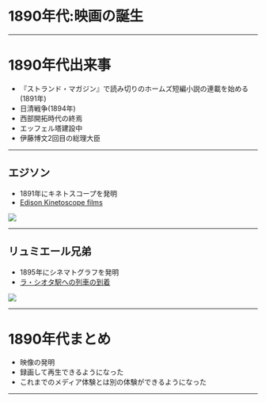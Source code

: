 # 1890年代:映画の誕生

---

# 1890年代出来事
- 『ストランド・マガジン』で読み切りのホームズ短編小説の連載を始める(1891年)
- 日清戦争(1894年)
- 西部開拓時代の終焉
- エッフェル塔建設中
- 伊藤博文2回目の総理大臣

---


## エジソン

- 1891年にキネトスコープを発明
- [Edison Kinetoscope films](https://www.youtube.com/watch?v=686Y7bZYavA)

![](http://www5b.biglobe.ne.jp/madison/worst/chronology/image/kinetoscope_1.jpg)

---

## リュミエール兄弟

- 1895年にシネマトグラフを発明
- [ラ・シオタ駅への列車の到着](https://www.youtube.com/watch?v=NmxktCi6zoQ)

![](https://upload.wikimedia.org/wikipedia/commons/thumb/7/73/CinematographeProjection.png/180px-CinematographeProjection.png)

---

# 1890年代まとめ

- 映像の発明
- 録画して再生できるようになった
- これまでのメディア体験とは別の体験ができるようになった

---
